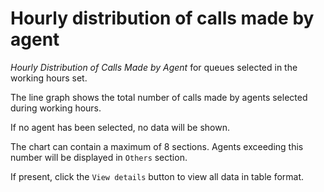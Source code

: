 # Hourly distribution of calls made by agent

*Hourly Distribution of Calls Made by Agent* for queues
selected in the working hours set.

The line graph shows the total number of calls made by agents
selected during working hours.

If no agent has been selected, no data will be shown.

The chart can contain a maximum of 8 sections. Agents exceeding this
number will be displayed in ``Others`` section.

If present, click the ``View details`` button to view
all data in table format.
